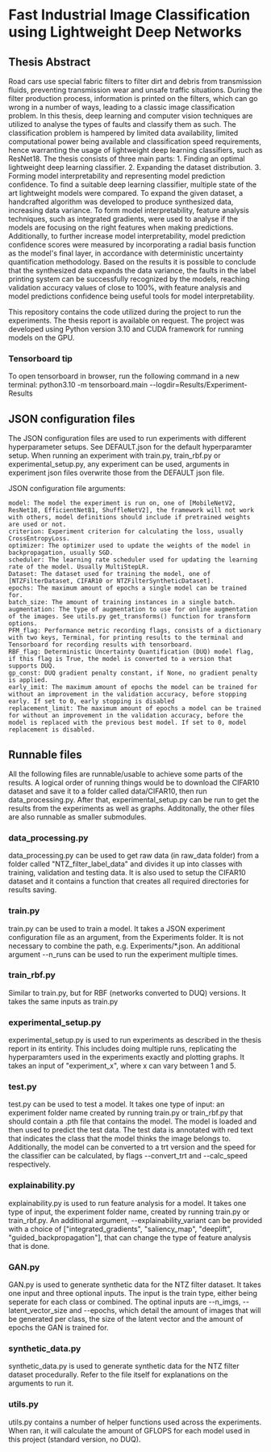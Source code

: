 # Fast Industrial Image Classification using Lightweight Deep Networks

## Thesis Abstract
Road cars use special fabric filters to filter dirt and debris from transmission fluids, preventing transmission wear and unsafe traffic situations. During the filter production process, information is printed on the filters, which can go wrong in a number of ways, leading to a classic image classification problem. In this thesis, deep learning and computer vision techniques are utilized to analyse the types of faults and classify them as such. The classification problem is hampered by limited data availability, limited computational power being available and classification speed requirements, hence warranting the usage of lightweight deep learning classifiers, such as ResNet18. The thesis consists of three main parts: 1. Finding an optimal lightweight deep learning classifier. 2. Expanding the dataset distribution. 3. Forming model interpretability and representing model prediction confidence. To find a suitable deep learning classifier, multiple state of the art lightweight models were compared. To expand the given dataset, a handcrafted algorithm was developed to produce synthesized data, increasing data variance. To form model interpretability, feature analysis techniques, such as integrated gradients, were used to analyse if the models are focusing on the right features when making predictions. Additionally, to further increase model interpretability, model prediction confidence scores were measured by incorporating a radial basis function as the model's final layer, in accordance with deterministic uncertainty quantification methodology. Based on the results it is possible to conclude that the synthesized data expands the data variance, the faults in the label printing system can be successfully recognized by the models, reaching validation accuracy values of close to 100%, with feature analysis and model predictions confidence being useful tools for model interpretability.

This repository contains the code utilized during the project to run the experiments. The thesis report is available on request. The project was developed using Python version 3.10 and CUDA framework for running models on the GPU.

### Tensorboard tip

To open tensorboard in browser, run the following command in a new terminal: python3.10 -m tensorboard.main --logdir=Results/Experiment-Results

## JSON configuration files

The JSON configuration files are used to run experiments with different hyperparameter setups. See DEFAULT.json for the default hyperparamter setup. When running an experiment with train.py, train_rbf.py or experimental_setup.py, any experiment can be used, arguments in experiment json files overwrite those from the DEFAULT json file.

JSON configuration file arguments:

    model: The model the experiment is run on, one of [MobileNetV2, ResNet18, EfficientNetB1, ShuffleNetV2], the framework will not work with others, model definitions should include if pretrained weights are used or not.
    criterion: Experiment criterion for calculating the loss, usually CrossEntropyLoss.
    optimizer: The optimizer used to update the weights of the model in backpropagation, usually SGD.
    scheduler: The learning rate scheduler used for updating the learning rate of the model. Usually MultiStepLR.
    Dataset: The dataset used for training the model, one of [NTZFilterDataset, CIFAR10 or NTZFilterSyntheticDataset].
    epochs: The maximum amount of epochs a single model can be trained for.
    batch_size: The amount of training instances in a single batch.
    augmentation: The type of augmentation to use for online augmentation of the images. See utils.py get_transforms() function for transform options.
    PFM_flag: Performance metric recording flags, consists of a dictionary with two keys, Terminal, for printing results to the terminal and Tensorboard for recording results with tensorboard.
    RBF_flag: Deterministic Uncertainty Quantification (DUQ) model flag, if this flag is True, the model is converted to a version that supports DUQ.
    gp_const: DUQ gradient penalty constant, if None, no gradient penalty is applied.
    early_imit: The maximum amount of epochs the model can be trained for without an improvement in the validation accuracy, before stopping early. If set to 0, early stopping is disabled
    replacement_limit: The maximum amount of epochs a model can be trained for without an improvement in the validation accuracy, before the model is replaced with the previous best model. If set to 0, model replacement is disabled.

## Runnable files

All the following files are runnable/usable to achieve some parts of the results. A logical order of running things would be to download the CIFAR10 dataset and save it to a folder called data/CIFAR10, then run data_processing.py. After that, experimental_setup.py can be run to get the results from the experiments as well as graphs. Additonally, the other files are also runnable as smaller submodules.

### data_processing.py

data_processing.py can be used to get raw data (in raw_data folder) from a folder called "NTZ_filter_label_data" and divides it up into classes with training, validation and testing data. It is also used to setup the CIFAR10 dataset and it contains a function that creates all required directories for results saving.

### train.py

train.py can be used to train a model. It takes a JSON experiment configuration file as an argument, from the Experiments folder. It is not necessary to combine the path, e.g. Experiments/*.json. An additional argument --n_runs can be used to run the experiment multiple times.

### train_rbf.py

Similar to train.py, but for RBF (networks converted to DUQ) versions. It takes the same inputs as train.py

### experimental_setup.py

experimental_setup.py is used to run experiments as described in the thesis report in its entirity. This includes doing multiple runs, replicating the hyperparamters used in the experiments exactly and plotting graphs. It takes an input of "experiment_x", where x can vary between 1 and 5.

### test.py

test.py can be used to test a model. It takes one type of input: an experiment folder name created by running train.py or train_rbf.py that should contain a .pth file that contains the model. The model is loaded and then used to predict the test data. The test data is annotated with red text that indicates the class that the model thinks the image belongs to. Additionally, the model can be converted to a trt version and the speed for the classifier can be calculated, by flags --convert_trt and --calc_speed respectively.

### explainability.py

explainability.py is used to run feature analysis for a model. It takes one type of input, the experiment folder name, created by running train.py or train_rbf.py. An additional argument, --explainability_variant can be provided with a choice of ["integrated_gradients", "saliency_map", "deeplift", "guided_backpropagation"], that can change the type of feature analysis that is done.

### GAN.py

GAN.py is used to generate synthetic data for the NTZ filter dataset. It takes one input and three optional inputs. The input is the train type, either being seperate for each class or combined. The optinal inputs are --n_imgs, --latent_vector_size and --epochs, which detail the amount of images that will be generated per class, the size of the latent vector and the amount of epochs the GAN is trained for. 

### synthetic_data.py

synthetic_data.py is used to generate synthetic data for the NTZ filter dataset procedurally. Refer to the file itself for explanations on the arguments to run it.

### utils.py

utils.py contains a number of helper functions used across the experiments. When ran, it will calculate the amount of GFLOPS for each model used in this project (standard version, no DUQ).
